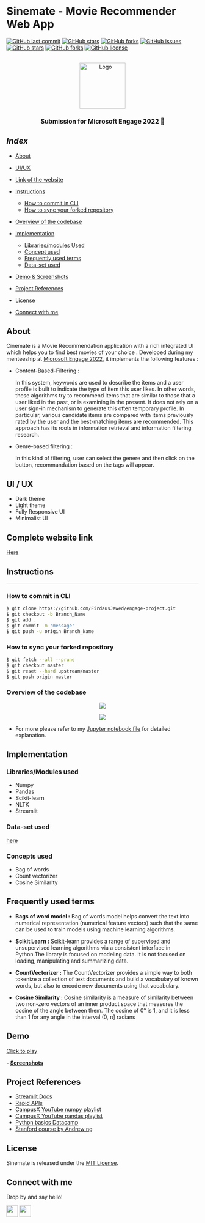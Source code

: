 <div id="top"></div>

# Sinemate - Movie Recommender Web App

[![GitHub last commit](https://img.shields.io/github/last-commit/FirdausJawed/engage-project?style=for-the-badge&logo=git)](https://github.com/FirdausJawed/) 
[![GitHub stars](https://img.shields.io/github/stars/FirdausJawed/engage-project?style=for-the-badge)](https://github.com/FirdausJawed/engage-project/stargazers) 
[![GitHub forks](https://img.shields.io/github/forks/FirdausJawed/engage-project?style=for-the-badge&logo=git)](https://github.com/FirdausJawed/engage-project/network)
[![GitHub issues](https://img.shields.io/github/issues/FirdausJawed/engage-project?style=for-the-badge)](https://github.com/FirdausJawed/engage-project/issues)
[![GitHub stars](https://img.shields.io/github/stars/FirdausJawed/engage-project?style=for-the-badge)](https://github.com/FirdausJawed/engage-project/stargazers)
[![GitHub forks](https://img.shields.io/github/forks/FirdausJawed/engage-project?color=%230000ff&style=for-the-badge)](https://github.com/FirdausJawed/engage-project/network)
[![GitHub license](https://img.shields.io/github/license/FirdausJawed/engage-project?style=for-the-badge)](https://github.com/FirdausJawed/engage-project)

<!-- PROJECT LOGO -->
<br />
<div align="center">
  <a href="https://github.com/FirdausJawed/engage-project">
    <img src="images/81986-movie.gif" alt="Logo" width="120" height="120">
  </a>

  <h3 align="center"><b>Submission for Microsoft Engage 2022 🌟</b></h3>

</div>


## **_Index_**
- [About](#About)
- [UI/UX](#UI/UX)
- [Link of the website](#Complete-website-link)
- [Instructions](#Instruction)
  * [How to commit in CLI](#Instruction)
  * [How to sync your forked repository](#Instruction)

- [Overview of the codebase](#overview-of-the-codebase)

- [Implementation](#implementation)
  * [Libraries/modules Used](#Libraries/modules-used)
  * [Concept used](#Concept-used)
  * [Frequently used terms](#Frequently-used-terms)
  * [Data-set used](#Data-set-used)
- [Demo & Screenshots](#Demo)
- [Project References](#project-references)
- [License](#license)
- [Connect with me](#connect-with-me)


## About

Cinemate is a Movie Recommendation application with a rich integrated UI which helps you to find best movies of your choice .
Developed during my menteeship at [Microsoft Engage 2022](https://acehacker.com/microsoft/engage2022/),
it implements the following features : 
 * Content-Based-Filtering :

    In this system, keywords are used to describe the items and a user profile is built to indicate the type of item this user likes. In other words, these algorithms try to recommend items that are similar to those that a user liked in the past, or is examining in the present. It does not rely on a user sign-in mechanism to generate this often temporary profile. In particular, various candidate items are compared with items previously rated by the user and the best-matching items are recommended. This approach has its roots in information retrieval and information filtering research.


  * Genre-based filtering :

    In this kind of filtering, user can select the genere and then click on the button, recommandation based on the tags will appear.


## **UI / UX**
* Dark theme
* Light theme
* Fully Responsive UI
* Minimalist UI

## **Complete website link**
[Here]()

## **Instructions**
-----------------------

### How to commit in CLI

```sh
$ git clone https://github.com/FirdausJawed/engage-project.git
$ git checkout -b Branch_Name
$ git add .
$ git commit -m 'message'
$ git push -u origin Branch_Name

```

### How to sync your forked repository

```sh
$ git fetch --all --prune
$ git checkout master
$ git reset --hard upstream/master
$ git push origin master

```


### Overview of the codebase
<a href="#"><p align="center"> <img src="images/1.jpg"/></p></a>

<a href="#"><p align="center"> <img src="images/2.jpg"/></p></a>

  * For more please refer to my [Jupyter notebook file]([https://drive.google.com/file/d/1C-QFOuYaa3Om97RTVNgqQg-U73CweNpy/view?usp=sharing](https://drive.google.com/file/d/1tRvco6cWRGU5hyPHSZzmPdotBsQ_gcci/view?usp=sharing)) for detailed explanation.


## **Implementation**

### Libraries/Modules used 

- Numpy
- Pandas
- Scikit-learn
- NLTK
- Streamlit

### Data-set used
[here](https://drive.google.com/drive/folders/1AnDwQU0ATlM-I8xR5XSK4Lwe9ToEBu-_?usp=sharing)

### Concepts used
- Bag of words
- Count vectorizer
- Cosine Similarity

## Frequently used terms

- **Bags of word model :**
Bag of words model helps convert the text into numerical representation (numerical feature vectors) such that the same can be used to train models using machine learning algorithms. 

- **Scikit Learn :**
Scikit-learn provides a range of supervised and unsupervised learning algorithms via a consistent interface in Python.The library is focused on modeling data. It is not focused on loading, manipulating and summarizing data.

- **CountVectorizer :**
The CountVectorizer provides a simple way to both tokenize a collection of text documents and build a vocabulary of known words, but also to encode new documents using that vocabulary.

- **Cosine Similarity :**
Cosine similarity is a measure of similarity between two non-zero vectors of an inner product space that measures the cosine of the angle between them. The cosine of 0° is 1, and it is less than 1 for any angle in the interval (0, π] radians

## Demo
[Click to play](https://drive.google.com/file/d/1sQmR24-yh9xyMK8iALj4bNtV2EmlBVK6/view?usp=sharing)


**- [Screenshots](https://drive.google.com/file/d/1UGLThYkWczC3nnebU1L99Ai1Ll77iZZu/view?usp=sharing)**


## Project References
- [Streamlit Docs](https://docs.streamlit.io)
- [Rapid APIs](https://www.rapitapi.com/)
- [CampusX YouTube numpy playlist](https://www.youtube.com/playlist?list=PLKnIA16_Rmvb-ToL3RQ_bwxG4_ND-0-DT)
- [CampusX YouTube pandas playlist](https://youtube.com/playlist?list=PLfP3JxW-T70Gf4iJXPb0Yw5_-tDRCD6LB)
- [Python basics Datacamp](https://www.datacamp.com/courses/intro-to-python-for-data-science)
- [Stanford course by Andrew ng](https://www.coursera.org/learn/machine-learning)


## License

Sinemate is released under the [MIT License](https://github.com/FirdausJawed/engage-project/blob/main/LICENSE).

## Connect with me
Drop by and say hello!

[<img height="30" src="https://img.shields.io/badge/linkedin-0077B5.svg?&style=for-the-badge&logo=linkedin&logoColor=white" />][LinkedIn]
[<img height="30" src="https://img.shields.io/badge/twitter-1DA1F2.svg?&style=for-the-badge&logo=twitter&logoColor=white" />][twitter]

[linkedIn]:https://www.linkedin.com/in/firdaus-jawed/

[twitter]: https://twitter.com/jawedfirdaus01
